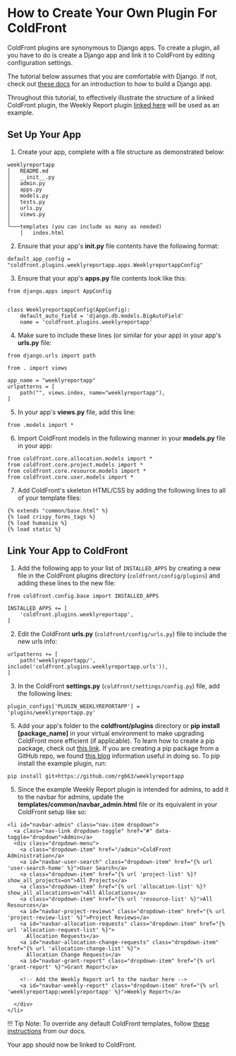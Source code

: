 # How to Create Your Own Plugin For ColdFront

ColdFront plugins are synonymous to Django apps. To create a plugin, all you have to do is create a Django app and link it to ColdFront by editing configuration settings.

The tutorial below assumes that you are comfortable with Django. If not, check out [these docs](https://docs.djangoproject.com/en/4.2/intro/tutorial01/) for an introduction to how to build a Django app.

Throughout this tutorial, to effectively illustrate the structure of a linked ColdFront plugin, the Weekly Report plugin [linked here](https://github.com/rg663/weeklyreportapp) will be used as an example.

## Set Up Your App

1. Create your app, complete with a file structure as demonstrated below:
```
weeklyreportapp
│   README.md  
│   __init__.py
│   admin.py
│   apps.py
│   models.py
│   tests.py
│   urls.py
│   views.py
│
└───templates (you can include as many as needed)
    │   index.html
```
2. Ensure that your app's **__init__.py** file contents have the following format:
```
default_app_config = "coldfront.plugins.weeklyreportapp.apps.WeeklyreportappConfig"
```

3. Ensure that your app's **apps.py** file contents look like this:
```
from django.apps import AppConfig


class WeeklyreportappConfig(AppConfig):
    default_auto_field = 'django.db.models.BigAutoField'
    name = 'coldfront.plugins.weeklyreportapp'
```

4. Make sure to include these lines (or similar for your app) in your app's **urls.py** file:
```
from django.urls import path

from . import views

app_name = "weeklyreportapp"
urlpatterns = [
    path("", views.index, name="weeklyreportapp"),
]
```

5. In your app's **views.py** file, add this line:
```
from .models import *
```
   
6. Import ColdFront models in the following manner in your **models.py** file in your app:
```
from coldfront.core.allocation.models import *
from coldfront.core.project.models import *
from coldfront.core.resource.models import *
from coldfront.core.user.models import *
```
   
7. Add ColdFront's skeleton HTML/CSS by adding the following lines to all of your template files:
```
{% extends "common/base.html" %}
{% load crispy_forms_tags %}
{% load humanize %}
{% load static %}
```

## Link Your App to ColdFront

1. Add the following app to your list of ```INSTALLED_APPS``` by creating a new file in the ColdFront plugins directory (`coldfront/config/plugins`) and adding these lines to the new file:
```
from coldfront.config.base import INSTALLED_APPS

INSTALLED_APPS += [
    'coldfront.plugins.weeklyreportapp',
]
```
2. Edit the ColdFront **urls.py** (`coldfront/config/urls.py`) file to include the new urls info:
```
urlpatterns += [
    path('weeklyreportapp/', include('coldfront.plugins.weeklyreportapp.urls')),
]
```
3. In the ColdFront **settings.py** (`coldfront/settings/config.py`) file, add the following lines:
```
plugin_configs['PLUGIN_WEEKLYREPORTAPP'] = 'plugins/weeklyreportapp.py'
``` 

5. Add your app's folder to the **coldfront/plugins** directory or **pip install [package_name]** in your virtual environment to make upgrading ColdFront more efficient (if applicable). To learn how to create a pip package, check out [this link](https://packaging.python.org/en/latest/tutorials/packaging-projects/). If you are creating a pip package from a GitHub repo, we found [this blog](https://dev.to/rf_schubert/how-to-create-a-pip-package-and-host-on-private-github-repo-58pa) information useful in doing so. To pip install the example plugin, run:
```
pip install git+https://github.com/rg663/weeklyreportapp
```

5. Since the example Weekly Report plugin is intended for admins, to add it to the navbar for admins, update the **templates/common/navbar_admin.html** file or its equivalent in your ColdFront setup like so:
  ```
  <li id="navbar-admin" class="nav-item dropdown">
    <a class="nav-link dropdown-toggle" href="#" data-toggle="dropdown">Admin</a>
    <div class="dropdown-menu">
      <a class="dropdown-item" href="/admin">ColdFront Administration</a>
      <a id="navbar-user-search" class="dropdown-item" href="{% url 'user-search-home' %}">User Search</a>
      <a class="dropdown-item" href="{% url 'project-list' %}?show_all_projects=on">All Projects</a>
      <a class="dropdown-item" href="{% url 'allocation-list' %}?show_all_allocations=on">All Allocations</a>
      <a class="dropdown-item" href="{% url 'resource-list' %}">All Resources</a>
      <a id="navbar-project-reviews" class="dropdown-item" href="{% url 'project-review-list' %}">Project Reviews</a>
      <a id="navbar-allocation-requests" class="dropdown-item" href="{% url 'allocation-request-list' %}">
        Allocation Requests</a>
      <a id="navbar-allocation-change-requests" class="dropdown-item" href="{% url 'allocation-change-list' %}">
        Allocation Change Requests</a>
      <a id="navbar-grant-report" class="dropdown-item" href="{% url 'grant-report' %}">Grant Report</a>

      <!-- Add the Weekly Report url to the navbar here -->
      <a id="navbar-weekly-report" class="dropdown-item" href="{% url 'weeklyreportapp:weeklyreportapp' %}">Weekly Report</a>

    </div>
  </li>
  ```

!!! Tip
    Note: To override any default ColdFront templates, follow [these instructions](../../config/#custom-branding) from our docs.

Your app should now be linked to ColdFront.
